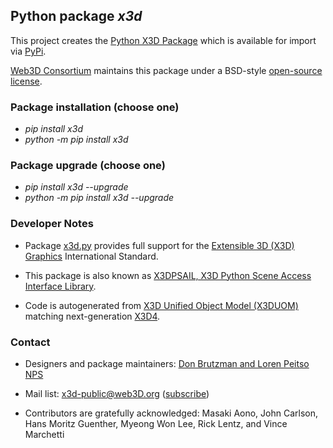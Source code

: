 ## Python package *x3d*

This project creates the [Python X3D Package](https://www.web3d.org/x3d/stylesheets/python/python.html) which is available for import via [PyPi](https://pypi.org/project/x3d).

[Web3D Consortium](https://www.web3D.org) maintains this package under a BSD-style [open-source license](https://www.web3d.org/x3d/content/license.html).

### Package installation (choose one)

* *pip install x3d*
* *python -m pip install x3d*

### Package upgrade (choose one)
* *pip install x3d --upgrade*
* *python -m pip install x3d --upgrade*

### Developer Notes

* Package [x3d.py](http://www.web3d.org/x3d/stylesheets/python/x3d.py) provides full support for the [Extensible 3D (X3D) Graphics](https://www.web3D.org/x3d/what-x3d) International Standard.

* This package is also known as [X3DPSAIL, X3D Python Scene Access Interface Library](https://www.web3d.org/x3d/stylesheets/python/python.html).

* Code is autogenerated from [X3D Unified Object Model (X3DUOM)](http://www.web3d.org/specifications/X3DUOM.html) matching next-generation [X3D4](https://www.web3D.org/x3d4).


### Contact

* Designers and package maintainers: [Don Brutzman and Loren Peitso NPS](mailto:brutzman@__nps.edu(Don%20Brutzman),lepeitso@__nps.edu(Loren%20Peitso)?subject=x3d.py%20package%20inquiry)

* Mail list: [x3d-public@web3D.org](mailto:x3d-public@__web3D.org?subject=x3d.py%20package%20inquiry) ([subscribe](http://www.web3d.org/mailman/listinfo/x3d-public_web3d.org))

* Contributors are gratefully acknowledged: Masaki Aono, John Carlson, Hans Moritz Guenther, Myeong Won Lee, Rick Lentz, and Vince Marchetti

